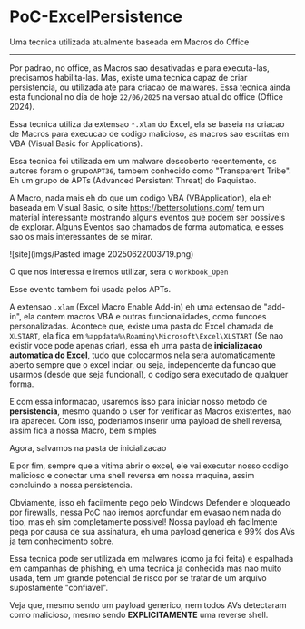 # PoC-ExcelPersistence
Uma tecnica utilizada atualmente baseada em Macros do Office

---

Por padrao, no office, as Macros sao desativadas e para executa-las, precisamos habilita-las. Mas, existe uma tecnica capaz de criar persistencia, ou utilizada ate para criacao de malwares. Essa tecnica ainda esta funcional no dia de hoje `22/06/2025` na versao atual do office (Office 2024).

Essa tecnica utiliza da extensao `*.xlam` do Excel, ela se baseia na criacao de Macros para execucao de codigo malicioso, as macros sao escritas em VBA (Visual Basic for Applications).

Essa tecnica foi utilizada em um malware descoberto recentemente, os autores foram o grupo`APT36`, tambem conhecido como "Transparent Tribe". Eh um grupo de APTs (Advanced Persistent Threat) do Paquistao.

A Macro, nada mais eh do que um codigo VBA (VBApplication), ela eh baseada em Visual Basic, o site https://bettersolutions.com/ tem um material interessante mostrando alguns eventos que podem ser possiveis de explorar. Alguns Eventos sao chamados de forma automatica, e esses sao os mais interessantes de se mirar.

![site](imgs/Pasted image 20250622003719.png)

O que nos interessa e iremos utilizar, sera o `Workbook_Open`



Esse evento tambem foi usada pelos APTs.

A extensao `.xlam` (Excel Macro Enable Add-in) eh uma extensao de "add-in", ela contem macros VBA e outras funcionalidades, como funcoes personalizadas. Acontece que, existe uma pasta do Excel chamada de `XLSTART`, ela fica em `%appdata%\Roaming\Microsoft\Excel\XLSTART` (Se nao existir voce pode apenas criar), essa eh uma pasta de **inicializacao automatica do Excel**, tudo que colocarmos nela sera automaticamente aberto sempre que o excel inciar, ou seja, independente da funcao que usarmos (desde que seja funcional), o codigo sera executado de qualquer forma.

E com essa informacao, usaremos isso para iniciar nosso metodo de **persistencia**, mesmo quando o user for verificar as Macros existentes, nao ira aparecer. Com isso, poderiamos inserir uma payload de shell reversa, assim fica a nossa Macro, bem simples



Agora, salvamos na pasta de inicializacao



E por fim, sempre que a vitima abrir o excel, ele vai executar nosso codigo malicioso e conectar uma shell reversa em nossa maquina, assim concluindo a nossa persistencia.



Obviamente, isso eh facilmente pego pelo Windows Defender e bloqueado por firewalls, nessa PoC nao iremos aprofundar em evasao nem nada do tipo, mas eh sim completamente possivel! Nossa payload eh facilmente pega por causa de sua assinatura, eh uma payload generica e 99% dos AVs ja tem conhecimento sobre.

Essa tecnica pode ser utilizada em malwares (como ja foi feita) e espalhada em campanhas de phishing, eh uma tecnica ja conhecida mas nao muito usada, tem um grande potencial de risco por se tratar de um arquivo supostamente "confiavel". 

Veja que, mesmo sendo um payload generico, nem todos AVs detectaram como malicioso, mesmo sendo **EXPLICITAMENTE** uma reverse shell.


